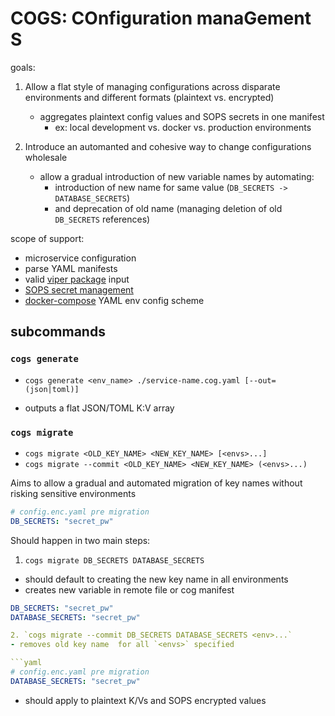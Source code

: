 # COGS: COnfiguration manaGement S

goals:

1. Allow a flat style of managing configurations across disparate environments and different formats (plaintext vs. encrypted)
    * aggregates plaintext config values and SOPS secrets in one manifest
        - ex: local development vs. docker vs. production environments

1. Introduce an automanted and cohesive way to change configurations wholesale
    * allow a gradual introduction of new variable names by automating:
        - introduction of new name for same value (`DB_SECRETS -> DATABASE_SECRETS`)
        - and deprecation of old name (managing deletion of old `DB_SECRETS` references)

scope of support:

- microservice configuration
- parse YAML manifests
- valid [viper package](https://github.com/spf13/viper) input
- [SOPS secret management](https://github.com/mozilla/sops)
- [docker-compose](https://github.com/docker/compose) YAML env config scheme

## subcommands

### `cogs generate`
* `cogs generate <env_name> ./service-name.cog.yaml [--out=(json|toml)]`
- outputs a flat JSON/TOML K:V array

### `cogs migrate`
* `cogs migrate <OLD_KEY_NAME> <NEW_KEY_NAME> [<envs>...]`
* `cogs migrate --commit <OLD_KEY_NAME> <NEW_KEY_NAME> (<envs>...)`

Aims to allow a gradual and automated migration of key names without risking sensitive environments

```yaml
# config.enc.yaml pre migration
DB_SECRETS: "secret_pw"
```

Should happen in two main steps: 
1. `cogs migrate DB_SECRETS DATABASE_SECRETS`
- should default to creating the new key name in all environments
- creates new variable in remote file or cog manifest

```yaml
DB_SECRETS: "secret_pw"
DATABASE_SECRETS: "secret_pw"

2. `cogs migrate --commit DB_SECRETS DATABASE_SECRETS <env>...`
- removes old key name  for all `<envs>` specified

```yaml
# config.enc.yaml pre migration
DATABASE_SECRETS: "secret_pw"
```

* should apply to plaintext K/Vs and SOPS encrypted values
